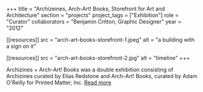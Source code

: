 +++
title = "Archizeines, Arch-Art! Books, Storefront for Art and Architecture"
section = "projects"
project_tags = ["Exhibition"]
role = "Curator"
collaborators = "Benjamin Critton, Graphic Designer"
year = "2012"

[[resources]]
src = "arch-art-books-storefront-1.jpeg"
alt = "a building with a sign on it"

[[resources]]
src = "arch-art-books-storefront-2.jpg"
alt = "timeline"
+++

Archizines + Arch-Art! Books was a double exhibition consisting of Archizines curated by Elias Redstone  and Arch-Art! Books, curated by Adam O'Reilly for Printed Matter, Inc. [Read more](https://storefrontnews.org/programming/archizines-arch-art-books/)
